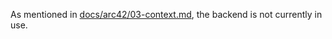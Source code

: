 As mentioned in [docs/arc42/03-context.md](docs/arc42/03-context.md),
the backend is not currently in use.
